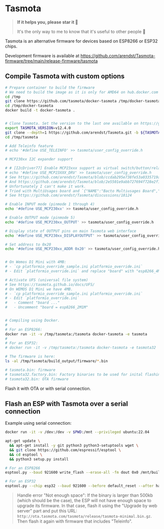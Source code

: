 # Tasmota

> **If it helps you, please star it 🙏**
>
> It's the only way to me to know that it's useful to other people 🥰

Tasmota is an alternative firmware for devices based on ESP8266 or ESP32 chips.

Development firmware is available at https://github.com/arendst/Tasmota-firmware/tree/main/release-firmware/tasmota


## Compile Tasmota with custom options

```bash
# Prepare container to build the firmware
# We need to build the image as it is only for AMD64 on hub.docker.com
cd /tmp
git clone https://github.com/tasmota/docker-tasmota /tmp/docker-tasmota
cd /tmp/docker-tasmota
docker build -t docker-tasmota .


# Clone Tasmota. Set the version to the last one available on https://github.com/arendst/Tasmota/releases
export TASMOTA_VERSION=v12.4.0
git clone --depth=1 https://github.com/arendst/Tasmota.git -b ${TASMOTA_VERSION} /tmp/tasmota
cd /tmp/tasmota

# Add Teleinfo feature
# echo '#define USE_TELEINFO' >> tasmota/user_config_override.h

# MCP230xx I2C expander support

# # [I2cDriver77] Enable MCP23xxx support as virtual switch/button/relay (+3k(I2C)/+5k(SPI) code)
# echo '#define USE_MCP23XXX_DRV' >> tasmota/user_config_override.h
# See https://github.com/arendst/Tasmota/blob/ccdab295e738fe53a0335719aa9c41f3be43ee5d/tasmota/tasmota_xdrv_driver/xdrv_67_mcp23xxx.ino
# And https://github.com/arendst/Tasmota/blob/2e5501e9abb727694f728e2f1681c7c7176dc8ed/tasmota/tasmota_xdrv_driver/xdrv_88_esp32_shelly_pro.ino
# Unfortunately I can't make it work.
# Tried with MultiUsages board and `{"NAME":"Bacto Multiusages Board","GPIO":[1376,0,0,0,640,608,0,0,0,0,0,0,0,0],"FLAG":0,"BASE":1,"CMND":"rule3 on file#mcp23x.dat do {\"NAME\":\"Expander\",\"GPIO\":[224,225,226,227,64,65,66,67]} endon"}`
# See https://github.com/arendst/Tasmota/discussions/18124

# Enable INPUT mode (pinmode 1 through 4)
echo '#define USE_MCP230xx' >> tasmota/user_config_override.h

# Enable OUTPUT mode (pinmode 5)
echo '#define USE_MCP230xx_OUTPUT' >> tasmota/user_config_override.h

# Display state of OUTPUT pins on main Tasmota web interface
echo '#define USE_MCP230xx_DISPLAYOUTPUT' >> tasmota/user_config_override.h

# Set address to 0x20
echo '#define USE_MCP230xx_ADDR 0x20' >> tasmota/user_config_override.h


# On Wemos D1 Mini with 4MB:
# - `cp platformio_override_sample.ini platformio_override.ini`
# - Edit `platformio_override.ini` and replace "board" with "esp8266_4M2M"

# Activate UFS (universal file system)
# See https://tasmota.github.io/docs/UFS/
# On WEMOS D1 Mini we have 4MB.
# - `cp platformio_override_sample.ini platformio_override.ini`
# - Edit `platformio_override.ini`
#   - Comment "board ..."
#   - Uncomment "board = esp8266_2M1M"


# Compiling using Docker.
#
# For an ESP8266:
docker run -it -v /tmp/tasmota:/tasmota docker-tasmota -e tasmota
#
# For an ESP32:
# docker run -it -v /tmp/tasmota:/tasmota docker-tasmota -e tasmota32

# The firmware is here:
ls -al /tmp/tasmota/build_output/firmware/*.bin

# tasmota.bin: firmware
# tasmota32.factory.bin: Factory binaries to be used for inital flashing using esptool
# tasmota32.bin: OTA firmware
```

Flash it with OTA or with serial connection.


## Flash an ESP with Tasmota over a serial connection

Example using serial connection:
```bash
docker run -it -v /dev:/dev -v $PWD:/mnt --privileged ubuntu:22.04

apt-get update \
  && apt-get install -y git python3 python3-setuptools wget \
  && git clone https://github.com/espressif/esptool \
  && cd esptool \
  && python3 setup.py install

# For an ESP8266
esptool.py --baud 921600 write_flash --erase-all -fm dout 0x0 /mnt/build_output/tasmota.bin

# For an ESP32
esptool.py --chip esp32 --baud 921600 --before default_reset --after hard_reset write_flash -z --flash_mode dout --flash_size detect 0x0 /mnt/build_output/tasmota32.factory.bin
```


> Handle error "Not enough space":
> If the binary is larger than 500kb (which should be the case), the ESP will not have enough space to upgrade its firmware.
> In that case, flash it using the "Upgrade by web server" part and put this URL: `http://ota.tasmota.com/tasmota/release/tasmota-minimal.bin.gz`.
> Then flash it again with firmware that includes "Teleinfo".
